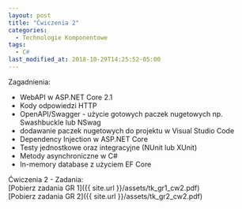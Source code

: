 ```yaml
---
layout: post
title: "Ćwiczenia 2"
categories:
  - Technologie Komponentowe
tags:
  - C#
last_modified_at: 2018-10-29T14:25:52-05:00
---
```


Zagadnienia:
* WebAPI w ASP.NET Core 2.1
* Kody odpowiedzi HTTP
* OpenAPI/Swagger - użycie gotowych paczek nugetowych np. Swashbuckle lub NSwag
* dodawanie paczek nugetowych do projektu w Visual Studio Code
* Dependency Injection w ASP.NET Core
* Testy jednostkowe oraz integracyjne (NUnit lub XUnit)
* Metody asynchroniczne w C#
* In-memory database z użyciem EF Core

Ćwiczenia 2 - Zadania:<br/>
[Pobierz zadania GR 1]({{ site.url }}/assets/tk_gr1_cw2.pdf)<br/>
[Pobierz zadania GR 2]({{ site.url }}/assets/tk_gr2_cw2.pdf)<br/>
